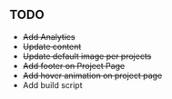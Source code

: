 ## TODO
* ~~Add Analytics~~
* ~~Update content~~
* ~~Update default image per projects~~
* ~~Add footer on Project Page~~
* ~~Add hover animation on project page~~
* Add build script


